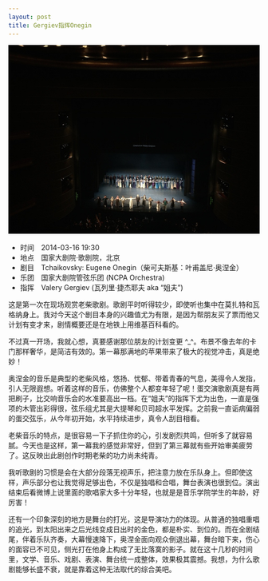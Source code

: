```yaml
---
layout: post
title: Gergiev指挥Onegin
---
```


![Curtain call][1]

- 时间&emsp;2014-03-16 19:30
- 地点&emsp;国家大剧院·歌剧院，北京
- 剧目&emsp;Tchaikovsky: Eugene Onegin（柴可夫斯基：叶甫盖尼·奥涅金）
- 乐团&emsp;国家大剧院管弦乐团 (NCPA Orchestra)
- 指挥&emsp;Valery Gergiev (瓦列里·捷杰耶夫 aka “姐夫”)

这是第一次在现场观赏老柴歌剧。歌剧平时听得较少，即使听也集中在莫扎特和瓦格纳身上。我对今天这个剧目本身的兴趣值尤为有限，是因为帮朋友买了票而他又计划有变才来，剧情概要还是在地铁上用维基百科看的。

不过真一开场，我就心想，真要感谢那位朋友的计划变更 ^_^。布景不像去年的卡门那样奢华，是简洁有效的。第一幕那满地的苹果带来了极大的视觉冲击，真是绝妙！

奥涅金的音乐是典型的老柴风格，悠扬、忧郁、带着青春的气息，美得令人发指，引人无限遐想。听着这样的音乐，仿佛整个人都变年轻了呢！蛋交演歌剧真是有两把刷子，比交响音乐会的水准要高出一档。在“姐夫”的指挥下尤为出色，一直是强项的木管出彩得很，弦乐组尤其是大提琴和贝司超水平发挥。之前我一直诟病偏弱的蛋交弦乐，从今年初开始，水平持续进步，真令人刮目相看。

老柴音乐的特点，是很容易一下子抓住你的心，引发剧烈共鸣，但听多了就容易腻。今天也是这样，第一幕我的感觉非常好，但到了第三幕就有些开始审美疲劳了。这反映出此剧创作时期老柴的功力尚未纯青。

我听歌剧的习惯是会在大部分段落无视声乐，把注意力放在乐队身上。但即使这样，声乐部分也让我觉得足够出色，不仅是独唱和合唱，舞台表演也很到位。演出结束后看微博上说里面的歌唱家大多十分年轻，也就是是音乐学院学生的年龄，好厉害！

还有一个印象深刻的地方是舞台的打光，这是导演功力的体现。从普通的独唱重唱的追光，到太阳出来之后光线变成日出时的金色，都是朴实、到位的。而在全剧结尾，伴着乐队齐奏，大幕慢速降下，奥涅金面向观众倒退出幕，舞台暗下来，伤心的面容已不可见，侧光打在他身上构成了无比落寞的影子。就在这十几秒的时间里，文学、音乐、戏剧、表演、舞台统一成整体，效果极其震撼。我想，为什么歌剧能够长盛不衰，就是靠着这种无法取代的综合美吧。

[1]: /img/2014/gergiev-onegin-curtain-call.jpg